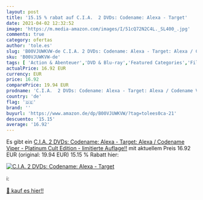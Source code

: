 ```yaml
---
layout: post
title: '15.15 % rabat auf C.I.A.  2 DVDs: Codename: Alexa - Target'
date: 2021-04-02 12:32:52
image: 'https://m.media-amazon.com/images/I/51cQ72N2C4L._SL400_.jpg'
comments: true
category: ofertas
author: 'tole.es'
slug: 'B00VJUWKVW-de C.I.A. 2 DVDs: Codename: Alexa - Target: Alexa / Codename...'
sku: 'B00VJUWKVW-de'
tags: [ 'Action & Abenteuer','DVD & Blu-ray','Featured Categories','Filme','Thriller', ]
actualPrice: 16.92 EUR
currency: EUR
price: 16.92
comparePrice: 19.94 EUR
prodname: 'C.I.A.  2 DVDs: Codename: Alexa - Target: Alexa / Codename Viper  - Platinum Cult Edition - limitierte Auflage!!'
country: 'de'
flag: '🇩🇪'
brand: ''
buyurl: 'https://www.amazon.de/dp/B00VJUWKVW/?tag=tolees0ca-21'
descuento: '15.15'
average: '16.92'
---
```


Es gibt ein [C.I.A.  2 DVDs: Codename: Alexa - Target: Alexa / Codename Viper  - Platinum Cult Edition - limitierte Auflage!!](https://www.amazon.de/dp/B00VJUWKVW/?tag=tolees0ca-21) mit aktuellem Preis 16.92 EUR (original: 19.94 EUR) 15.15 % Rabatt hier:

[![C.I.A.  2 DVDs: Codename: Alexa - Target](https://m.media-amazon.com/images/I/51cQ72N2C4L._SL400_.jpg)](https://www.amazon.de/dp/B00VJUWKVW/?tag=tolees0ca-21)

ℹ️:


[🛒 kauf es hier!!](https://www.amazon.de/dp/B00VJUWKVW/?tag=tolees0ca-21)
